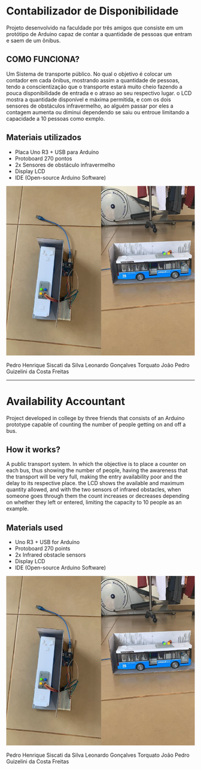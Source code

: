# Contabilizador de Disponibilidade 

Projeto desenvolvido na faculdade por três amigos que consiste em um protótipo de Arduino capaz de contar a quantidade de pessoas que entram e saem de um ônibus. 



## COMO FUNCIONA? 
Um Sistema de transporte público. No qual o objetivo é colocar um contador em cada ônibus, mostrando assim a quantidade de pessoas, tendo a conscientização que o transporte estará muito cheio fazendo a pouca disponibilidade de entrada e o atraso ao seu respectivo lugar. o LCD mostra a quantidade disponível e máxima permitida, e com os dois sensores de obstáculos infravermelho, ao alguém passar por eles a contagem aumenta ou diminui dependendo se saiu ou entroue limitando a capacidade a 10 pessoas como exmplo.

## Materiais utilizados

- Placa Uno R3 +  USB para Arduíno</li>
- Protoboard 270 pontos</li>
- 2x Sensores de obstáculo infravermelho</li>
- Display LCD</li>
- IDE (Open-source Arduino Software)</li>


![Imagem do Protótipo](https://github.com/jpguizelini/contabilizador_de_disponibilidade/blob/main/imagem01.png)




Pedro Henrique Siscati da Silva
Leonardo Gonçalves Torquato
João Pedro Guizelini da Costa Freitas

-----------------------------------------------------------------------------------------------------------------------------------------
# Availability Accountant

Project developed in college by three friends that consists of an Arduino prototype capable of counting the number of people getting on and off a bus.

## How it works?
A public transport system. In which the objective is to place a counter on each bus, thus showing the number of people, having the awareness that the transport will be very full, making the entry availability poor and the delay to its respective place. the LCD shows the available and maximum quantity allowed, and with the two sensors of infrared obstacles, when someone goes through them the count increases or decreases depending on whether they left or entered, limiting the capacity to 10 people as an example.

## Materials used

- Uno R3 +  USB for Arduíno</li>
- Protoboard 270 points</li>
- 2x Infrared obstacle sensors</li>
- Display LCD</li>
- IDE (Open-source Arduino Software)</li>

![Imagem do Protótipo](https://github.com/jpguizelini/contabilizador_de_disponibilidade/blob/main/imagem01.png)



Pedro Henrique Siscati da Silva
Leonardo Gonçalves Torquato
João Pedro Guizelini da Costa Freitas

